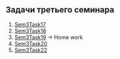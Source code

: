 ## Задачи третьего семинара

1. [Sem3Task17](/Lessons_C_sharp/seminars/002/Sem2Task9/Program.cs)
2. [Sem3Task18](/Lessons_C_sharp/seminars/002/Sem2Task10/Program.cs)
3. [Sem3Task19](/Lessons_C_sharp/seminars/002/Sem2Task11/Program.cs) -> Home work
4. [Sem3Task20](/Lessons_C_sharp/seminars/002/Sem2Task12/Program.cs)
5. [Sem3Task22](/Lessons_C_sharp/seminars/002/Sem2Task13/Program.cs)

